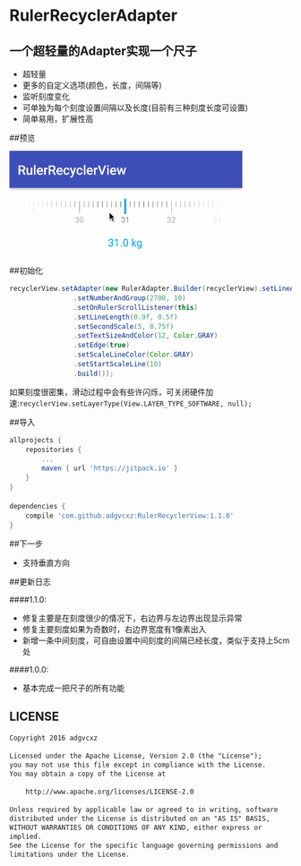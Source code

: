 # RulerRecyclerAdapter
## 一个超轻量的Adapter实现一个尺子

* 超轻量
* 更多的自定义选项(颜色，长度，间隔等)
* 监听刻度变化
* 可单独为每个刻度设置间隔以及长度(目前有三种刻度长度可设置)
* 简单易用，扩展性高

##预览

![](https://github.com/adgvcxz/RulerRecyclerView/blob/master/img/ruler1.gif)

##初始化

```java
recyclerView.setAdapter(new RulerAdapter.Builder(recyclerView).setLineAndScale(lineWidth, scaleWidth)
                .setNumberAndGroup(2700, 10)
                .setOnRulerScrollListener(this)
                .setLineLength(0.9f, 0.5f)
                .setSecondScale(5, 0.75f)
                .setTextSizeAndColor(12, Color.GRAY)
                .setEdge(true)
                .setScaleLineColor(Color.GRAY)
                .setStartScaleLine(10)
                .build());
```

如果刻度很密集，滑动过程中会有些许闪烁，可关闭硬件加速:``recyclerView.setLayerType(View.LAYER_TYPE_SOFTWARE, null);``

##导入

```groovy
allprojects {
	repositories {
		...
		maven { url 'https://jitpack.io' }
	}
}

dependencies {
	compile 'com.github.adgvcxz:RulerRecyclerView:1.1.0'
}
```

##下一步

* 支持垂直方向

##更新日志

####1.1.0:

* 修复主要是在刻度很少的情况下，右边界与左边界出现显示异常
* 修复主要刻度如果为奇数时，右边界宽度有1像素出入
* 新增一条中间刻度，可自由设置中间刻度的间隔已经长度，类似于支持上5cm处


####1.0.0:

* 基本完成一把尺子的所有功能

## LICENSE

    Copyright 2016 adgvcxz

    Licensed under the Apache License, Version 2.0 (the "License");
    you may not use this file except in compliance with the License.
    You may obtain a copy of the License at

        http://www.apache.org/licenses/LICENSE-2.0

    Unless required by applicable law or agreed to in writing, software
    distributed under the License is distributed on an "AS IS" BASIS,
    WITHOUT WARRANTIES OR CONDITIONS OF ANY KIND, either express or implied.
    See the License for the specific language governing permissions and
    limitations under the License.

